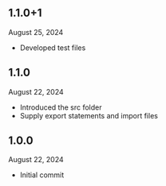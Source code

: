 
## 1.1.0+1
August 25, 2024
- Developed test files 

## 1.1.0
August 22, 2024
- Introduced the src folder
- Supply export statements and import files

## 1.0.0
August 22, 2024
- Initial commit